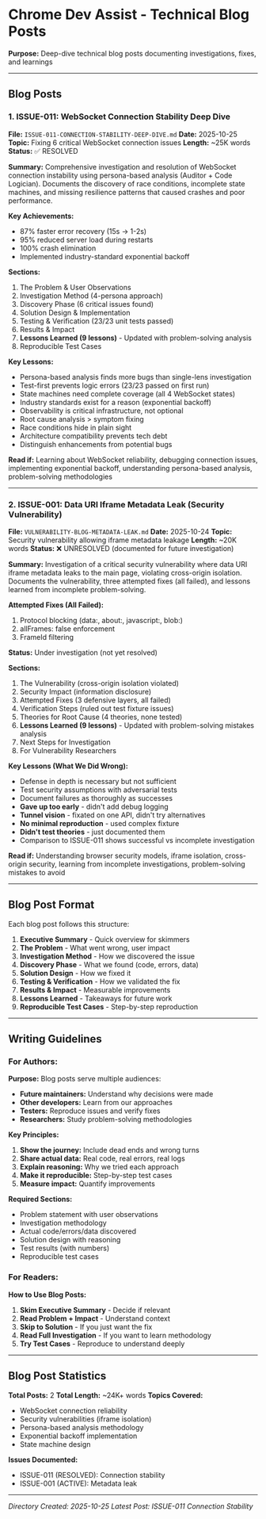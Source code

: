 # Chrome Dev Assist - Technical Blog Posts

**Purpose:** Deep-dive technical blog posts documenting investigations, fixes, and learnings

---

## Blog Posts

### 1. ISSUE-011: WebSocket Connection Stability Deep Dive
**File:** `ISSUE-011-CONNECTION-STABILITY-DEEP-DIVE.md`
**Date:** 2025-10-25
**Topic:** Fixing 6 critical WebSocket connection issues
**Length:** ~25K words
**Status:** ✅ RESOLVED

**Summary:**
Comprehensive investigation and resolution of WebSocket connection instability using persona-based analysis (Auditor + Code Logician). Documents the discovery of race conditions, incomplete state machines, and missing resilience patterns that caused crashes and poor performance.

**Key Achievements:**
- 87% faster error recovery (15s → 1-2s)
- 95% reduced server load during restarts
- 100% crash elimination
- Implemented industry-standard exponential backoff

**Sections:**
1. The Problem & User Observations
2. Investigation Method (4-persona approach)
3. Discovery Phase (6 critical issues found)
4. Solution Design & Implementation
5. Testing & Verification (23/23 unit tests passed)
6. Results & Impact
7. **Lessons Learned (9 lessons)** - Updated with problem-solving analysis
8. Reproducible Test Cases

**Key Lessons:**
- Persona-based analysis finds more bugs than single-lens investigation
- Test-first prevents logic errors (23/23 passed on first run)
- State machines need complete coverage (all 4 WebSocket states)
- Industry standards exist for a reason (exponential backoff)
- Observability is critical infrastructure, not optional
- Root cause analysis > symptom fixing
- Race conditions hide in plain sight
- Architecture compatibility prevents tech debt
- Distinguish enhancements from potential bugs

**Read if:** Learning about WebSocket reliability, debugging connection issues, implementing exponential backoff, understanding persona-based analysis, problem-solving methodologies

---

### 2. ISSUE-001: Data URI Iframe Metadata Leak (Security Vulnerability)
**File:** `VULNERABILITY-BLOG-METADATA-LEAK.md`
**Date:** 2025-10-24
**Topic:** Security vulnerability allowing iframe metadata leakage
**Length:** ~20K words
**Status:** ❌ UNRESOLVED (documented for future investigation)

**Summary:**
Investigation of a critical security vulnerability where data URI iframe metadata leaks to the main page, violating cross-origin isolation. Documents the vulnerability, three attempted fixes (all failed), and lessons learned from incomplete problem-solving.

**Attempted Fixes (All Failed):**
1. Protocol blocking (data:, about:, javascript:, blob:)
2. allFrames: false enforcement
3. FrameId filtering

**Status:** Under investigation (not yet resolved)

**Sections:**
1. The Vulnerability (cross-origin isolation violated)
2. Security Impact (information disclosure)
3. Attempted Fixes (3 defensive layers, all failed)
4. Verification Steps (ruled out test fixture issues)
5. Theories for Root Cause (4 theories, none tested)
6. **Lessons Learned (9 lessons)** - Updated with problem-solving mistakes analysis
7. Next Steps for Investigation
8. For Vulnerability Researchers

**Key Lessons (What We Did Wrong):**
- Defense in depth is necessary but not sufficient
- Test security assumptions with adversarial tests
- Document failures as thoroughly as successes
- **Gave up too early** - didn't add debug logging
- **Tunnel vision** - fixated on one API, didn't try alternatives
- **No minimal reproduction** - used complex fixture
- **Didn't test theories** - just documented them
- Comparison to ISSUE-011 shows successful vs incomplete investigation

**Read if:** Understanding browser security models, iframe isolation, cross-origin security, learning from incomplete investigations, problem-solving mistakes to avoid

---

## Blog Post Format

Each blog post follows this structure:

1. **Executive Summary** - Quick overview for skimmers
2. **The Problem** - What went wrong, user impact
3. **Investigation Method** - How we discovered the issue
4. **Discovery Phase** - What we found (code, errors, data)
5. **Solution Design** - How we fixed it
6. **Testing & Verification** - How we validated the fix
7. **Results & Impact** - Measurable improvements
8. **Lessons Learned** - Takeaways for future work
9. **Reproducible Test Cases** - Step-by-step reproduction

---

## Writing Guidelines

### For Authors:

**Purpose:** Blog posts serve multiple audiences:
- **Future maintainers:** Understand why decisions were made
- **Other developers:** Learn from our approaches
- **Testers:** Reproduce issues and verify fixes
- **Researchers:** Study problem-solving methodologies

**Key Principles:**
1. **Show the journey:** Include dead ends and wrong turns
2. **Share actual data:** Real code, real errors, real logs
3. **Explain reasoning:** Why we tried each approach
4. **Make it reproducible:** Step-by-step test cases
5. **Measure impact:** Quantify improvements

**Required Sections:**
- Problem statement with user observations
- Investigation methodology
- Actual code/errors/data discovered
- Solution design with reasoning
- Test results (with numbers)
- Reproducible test cases

### For Readers:

**How to Use Blog Posts:**
1. **Skim Executive Summary** - Decide if relevant
2. **Read Problem + Impact** - Understand context
3. **Skip to Solution** - If you just want the fix
4. **Read Full Investigation** - If you want to learn methodology
5. **Try Test Cases** - Reproduce to understand deeply

---

## Blog Post Statistics

**Total Posts:** 2
**Total Length:** ~24K+ words
**Topics Covered:**
- WebSocket connection reliability
- Security vulnerabilities (iframe isolation)
- Persona-based analysis methodology
- Exponential backoff implementation
- State machine design

**Issues Documented:**
- ISSUE-011 (RESOLVED): Connection stability
- ISSUE-001 (ACTIVE): Metadata leak

---

*Directory Created: 2025-10-25*
*Latest Post: ISSUE-011 Connection Stability*
